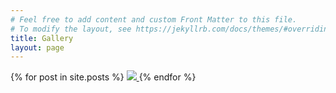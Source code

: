 ```yaml
---
# Feel free to add content and custom Front Matter to this file.
# To modify the layout, see https://jekyllrb.com/docs/themes/#overriding-theme-defaults
title: Gallery
layout: page
---
```

<div class="gallery">
  {% for post in site.posts %}
    <a href="{{ post.url }}">
      <img src="{{ post.featured-image }}">
    </a>
  {% endfor %}
</div>

<script>
  const parent = document.querySelector(".gallery");
  const shuffled = shuffle(Array.from(parent.children));
  shuffled.forEach(child => parent.appendChild(child));
</script>